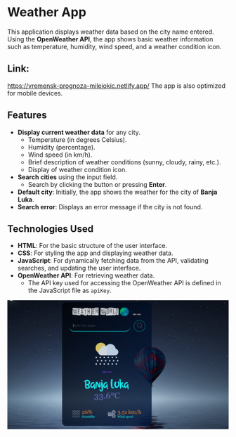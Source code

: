 # Weather App

This application displays weather data based on the city name entered. Using the **OpenWeather API**, the app shows basic weather information such as temperature, humidity, wind speed, and a weather condition icon.

## Link:
https://vremensk-prognoza-milejokic.netlify.app/
The app is also optimized for mobile devices.

## Features

- **Display current weather data** for any city.
  - Temperature (in degrees Celsius).
  - Humidity (percentage).
  - Wind speed (in km/h).
  - Brief description of weather conditions (sunny, cloudy, rainy, etc.).
  - Display of weather condition icon.
- **Search cities** using the input field.
  - Search by clicking the button or pressing **Enter**.
- **Default city**: Initially, the app shows the weather for the city of **Banja Luka**.
- **Search error**: Displays an error message if the city is not found.

## Technologies Used

- **HTML**: For the basic structure of the user interface.
- **CSS**: For styling the app and displaying weather data.
- **JavaScript**: For dynamically fetching data from the API, validating searches, and updating the user interface.
- **OpenWeather API**: For retrieving weather data.
  - The API key used for accessing the OpenWeather API is defined in the JavaScript file as `apiKey`.

![Weather app](appPhoto/weather.png)
